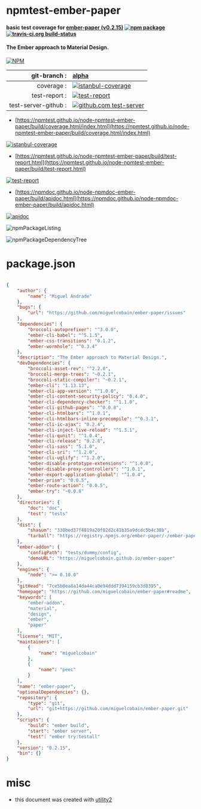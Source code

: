# npmtest-ember-paper

#### basic test coverage for  [ember-paper (v0.2.15)](https://github.com/miguelcobain/ember-paper#readme)  [![npm package](https://img.shields.io/npm/v/npmtest-ember-paper.svg?style=flat-square)](https://www.npmjs.org/package/npmtest-ember-paper) [![travis-ci.org build-status](https://api.travis-ci.org/npmtest/node-npmtest-ember-paper.svg)](https://travis-ci.org/npmtest/node-npmtest-ember-paper)

#### The Ember approach to Material Design.

[![NPM](https://nodei.co/npm/ember-paper.png?downloads=true&downloadRank=true&stars=true)](https://www.npmjs.com/package/ember-paper)

| git-branch : | [alpha](https://github.com/npmtest/node-npmtest-ember-paper/tree/alpha)|
|--:|:--|
| coverage : | [![istanbul-coverage](https://npmtest.github.io/node-npmtest-ember-paper/build/coverage.badge.svg)](https://npmtest.github.io/node-npmtest-ember-paper/build/coverage.html/index.html)|
| test-report : | [![test-report](https://npmtest.github.io/node-npmtest-ember-paper/build/test-report.badge.svg)](https://npmtest.github.io/node-npmtest-ember-paper/build/test-report.html)|
| test-server-github : | [![github.com test-server](https://npmtest.github.io/node-npmtest-ember-paper/GitHub-Mark-32px.png)](https://npmtest.github.io/node-npmtest-ember-paper/build/app/index.html) | | build-artifacts : | [![build-artifacts](https://npmtest.github.io/node-npmtest-ember-paper/glyphicons_144_folder_open.png)](https://github.com/npmtest/node-npmtest-ember-paper/tree/gh-pages/build)|

- [https://npmtest.github.io/node-npmtest-ember-paper/build/coverage.html/index.html](https://npmtest.github.io/node-npmtest-ember-paper/build/coverage.html/index.html)

[![istanbul-coverage](https://npmtest.github.io/node-npmtest-ember-paper/build/screenCapture.buildCi.browser.%252Ftmp%252Fbuild%252Fcoverage.lib.html.png)](https://npmtest.github.io/node-npmtest-ember-paper/build/coverage.html/index.html)

- [https://npmtest.github.io/node-npmtest-ember-paper/build/test-report.html](https://npmtest.github.io/node-npmtest-ember-paper/build/test-report.html)

[![test-report](https://npmtest.github.io/node-npmtest-ember-paper/build/screenCapture.buildCi.browser.%252Ftmp%252Fbuild%252Ftest-report.html.png)](https://npmtest.github.io/node-npmtest-ember-paper/build/test-report.html)

- [https://npmdoc.github.io/node-npmdoc-ember-paper/build/apidoc.html](https://npmdoc.github.io/node-npmdoc-ember-paper/build/apidoc.html)

[![apidoc](https://npmdoc.github.io/node-npmdoc-ember-paper/build/screenCapture.buildCi.browser.%252Ftmp%252Fbuild%252Fapidoc.html.png)](https://npmdoc.github.io/node-npmdoc-ember-paper/build/apidoc.html)

![npmPackageListing](https://npmtest.github.io/node-npmtest-ember-paper/build/screenCapture.npmPackageListing.svg)

![npmPackageDependencyTree](https://npmtest.github.io/node-npmtest-ember-paper/build/screenCapture.npmPackageDependencyTree.svg)



# package.json

```json

{
    "author": {
        "name": "Miguel Andrade"
    },
    "bugs": {
        "url": "https://github.com/miguelcobain/ember-paper/issues"
    },
    "dependencies": {
        "broccoli-autoprefixer": "^3.0.0",
        "ember-cli-babel": "^5.1.5",
        "ember-css-transitions": "0.1.2",
        "ember-wormhole": "^0.3.4"
    },
    "description": "The Ember approach to Material Design.",
    "devDependencies": {
        "broccoli-asset-rev": "^2.2.0",
        "broccoli-merge-trees": "~0.2.1",
        "broccoli-static-compiler": "~0.2.1",
        "ember-cli": "1.13.13",
        "ember-cli-app-version": "^1.0.0",
        "ember-cli-content-security-policy": "0.4.0",
        "ember-cli-dependency-checker": "^1.1.0",
        "ember-cli-github-pages": "^0.0.8",
        "ember-cli-htmlbars": "^1.0.1",
        "ember-cli-htmlbars-inline-precompile": "^0.3.1",
        "ember-cli-ic-ajax": "0.2.4",
        "ember-cli-inject-live-reload": "^1.3.1",
        "ember-cli-qunit": "^1.0.4",
        "ember-cli-release": "0.2.8",
        "ember-cli-sass": "5.1.0",
        "ember-cli-sri": "^1.2.0",
        "ember-cli-uglify": "^1.2.0",
        "ember-disable-prototype-extensions": "^1.0.0",
        "ember-disable-proxy-controllers": "^1.0.1",
        "ember-export-application-global": "^1.0.4",
        "ember-prism": "0.0.5",
        "ember-route-action": "0.0.5",
        "ember-try": "~0.0.8"
    },
    "directories": {
        "doc": "doc",
        "test": "tests"
    },
    "dist": {
        "shasum": "330bed37f4819a20f02d2c41b35a9dcdc5b4c38b",
        "tarball": "https://registry.npmjs.org/ember-paper/-/ember-paper-0.2.15.tgz"
    },
    "ember-addon": {
        "configPath": "tests/dummy/config",
        "demoURL": "https://miguelcobain.github.io/ember-paper"
    },
    "engines": {
        "node": ">= 0.10.0"
    },
    "gitHead": "7ce5b0ea8a14da44ca0e94ddd7394159cb3d8395",
    "homepage": "https://github.com/miguelcobain/ember-paper#readme",
    "keywords": [
        "ember-addon",
        "material",
        "design",
        "ember",
        "paper"
    ],
    "license": "MIT",
    "maintainers": [
        {
            "name": "miguelcobain"
        },
        {
            "name": "peec"
        }
    ],
    "name": "ember-paper",
    "optionalDependencies": {},
    "repository": {
        "type": "git",
        "url": "git+https://github.com/miguelcobain/ember-paper.git"
    },
    "scripts": {
        "build": "ember build",
        "start": "ember server",
        "test": "ember try:testall"
    },
    "version": "0.2.15",
    "bin": {}
}
```



# misc
- this document was created with [utility2](https://github.com/kaizhu256/node-utility2)
